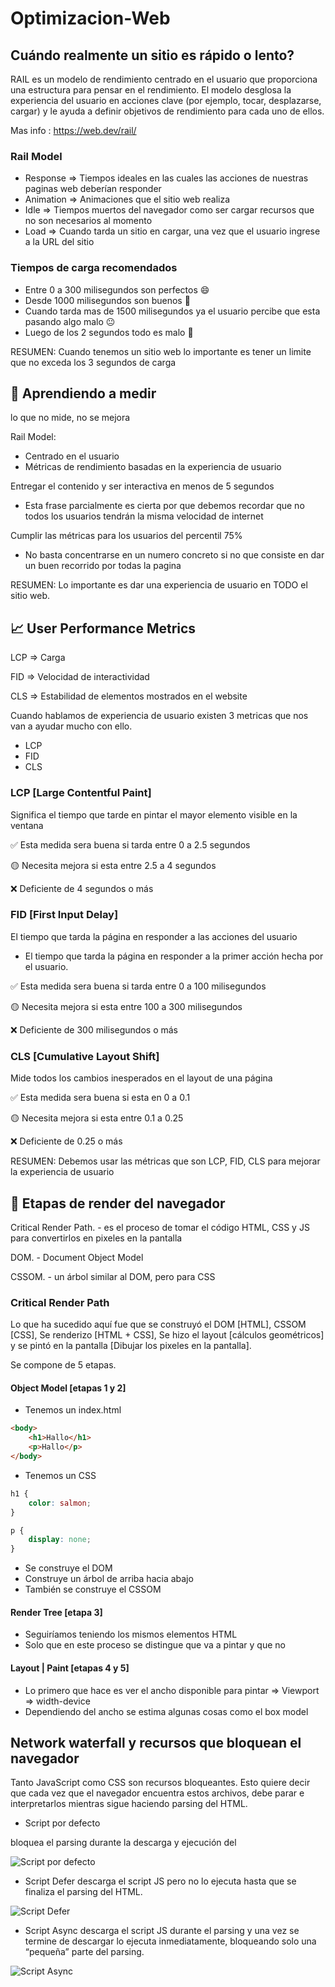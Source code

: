 # Optimizacion-Web

## Cuándo realmente un sitio es rápido o lento?
RAIL es un modelo de rendimiento centrado en el usuario que proporciona una estructura para pensar en el rendimiento. El modelo desglosa la experiencia del usuario en acciones clave (por ejemplo, tocar, desplazarse, cargar) y le ayuda a definir objetivos de rendimiento para cada uno de ellos.

Mas info : https://web.dev/rail/ 

### Rail Model
* Response ⇒ Tiempos ideales en las cuales las acciones de nuestras paginas web deberían responder
* Animation ⇒ Animaciones que el sitio web realiza
* Idle ⇒ Tiempos muertos del navegador como ser cargar recursos que no son necesarios al momento
* Load ⇒ Cuando tarda un sitio en cargar, una vez que el usuario ingrese a la URL del sitio

### Tiempos de carga recomendados

* Entre 0 a 300 milisegundos son perfectos 😄
* Desde 1000 milisegundos son buenos 🙂
* Cuando tarda mas de 1500 milisegundos ya el usuario percibe que esta pasando algo malo 😐
* Luego de los 2 segundos todo es malo 🤨

RESUMEN: Cuando tenemos un sitio web lo importante es tener un limite que no exceda los 3 segundos de carga

## 📏 Aprendiendo a medir

lo que no mide, no se mejora

Rail Model:
* Centrado en el usuario
* Métricas de rendimiento basadas en la experiencia de usuario

Entregar el contenido y ser interactiva en menos de 5 segundos

* Esta frase parcialmente es cierta por que debemos recordar que no todos los usuarios tendrán la misma velocidad de internet

Cumplir las métricas para los usuarios del percentil 75%

* No basta concentrarse en un numero concreto si no que consiste en dar un buen recorrido por todas la pagina

RESUMEN: Lo importante es dar una experiencia de usuario en TODO el sitio web.

## 📈 User Performance Metrics
LCP ⇒ Carga

FID ⇒ Velocidad de interactividad

CLS ⇒ Estabilidad de elementos mostrados en el website

Cuando hablamos de experiencia de usuario existen 3 metricas que nos van a ayudar mucho con ello.
* LCP
* FID
* CLS

### LCP [Large Contentful Paint]

Significa el tiempo que tarde en pintar el mayor elemento visible en la ventana

✅ Esta medida sera buena si tarda entre 0 a 2.5 segundos

🟡 Necesita mejora si esta entre 2.5 a 4 segundos

❌ Deficiente de 4 segundos o más

### FID [First Input Delay]
El tiempo que tarda la página en responder a las acciones del usuario

* El tiempo que tarda la página en responder a la primer acción hecha por el usuario.

✅ Esta medida sera buena si tarda entre 0 a 100 milisegundos

🟡 Necesita mejora si esta entre 100 a 300 milisegundos

❌ Deficiente de 300 milisegundos o más

### CLS [Cumulative Layout Shift]

Mide todos los cambios inesperados en el layout de una página

✅ Esta medida sera buena si esta en 0 a 0.1

🟡 Necesita mejora si esta entre 0.1 a 0.25

❌ Deficiente de 0.25 o más

RESUMEN: Debemos usar las métricas que son LCP, FID, CLS para mejorar la experiencia de usuario

## 🧭 Etapas de render del navegador

Critical Render Path. - es el proceso de tomar el código HTML, CSS y JS para convertirlos en pixeles en la pantalla

DOM. - Document Object Model

CSSOM. - un árbol similar al DOM, pero para CSS

### Critical Render Path

 Lo que ha sucedido aquí fue que se construyó el DOM [HTML], CSSOM [CSS], Se renderizo [HTML + CSS], Se hizo el layout [cálculos geométricos] y se pintó en la pantalla [Dibujar los pixeles en la pantalla].



Se compone de 5 etapas.

#### Object Model [etapas 1 y 2]

* Tenemos un index.html
```html
<body>
	<h1>Hallo</h1>
	<p>Hallo</p>
</body>
```

* Tenemos un CSS

```css
h1 {
	color: salmon;
}

p {
	display: none;
}
```

* Se construye el DOM
* Construye un árbol de arriba hacia abajo
* También se construye el CSSOM

#### Render Tree [etapa 3]

  * Seguiríamos teniendo los mismos elementos HTML
  * Solo que en este proceso se distingue que va a pintar y que no

#### Layout | Paint [etapas 4 y 5]

  * Lo primero que hace es ver el ancho disponible para pintar ⇒ Viewport ⇒ width-device
  * Dependiendo del ancho se estima algunas cosas como el box model

## Network waterfall y recursos que bloquean el navegador

Tanto JavaScript como CSS son recursos bloqueantes. Esto quiere decir que cada vez que el navegador encuentra estos archivos, debe parar e interpretarlos mientras sigue haciendo parsing del HTML.

* Script por defecto

bloquea el parsing durante la descarga y ejecución del 

![Script por defecto](./readme-img/script.png)

* Script Defer
descarga el script JS pero no lo ejecuta hasta que se finaliza el parsing del HTML.

![Script Defer](./readme-img/script_defer.png)

* Script Async
descarga el script JS durante el parsing y una vez se termine de descargar lo ejecuta inmediatamente, bloqueando solo una “pequeña” parte del parsing.

![Script Async](./readme-img/script_async.png)
